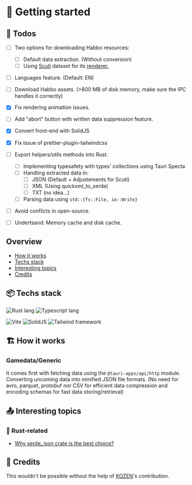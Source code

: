 # 🧿 Getting started

## 🎯 Todos

- [ ] Two options for downloading Habbo resources:
  - [ ] Default data extraction. (Without conversion)
  - [ ] Using [Scuti](https://scuti.netlify.app/) dataset for its [renderer.](https://github.com/kozennnn/scuti-renderer)
- [ ] Languages feature. (Default: EN)
- [ ] Download Habbo assets. (>800 MB of disk memory, make sure the IPC handles it correctly)
- [x] Fix rendering animation issues.
- [ ] Add "abort" button with written data suppression feature.
- [x] Convert front-end with SolidJS
- [x] Fix issue of prettier-plugin-tailwindcss

- [ ] Export helpers/utils methods into Rust.

  - [ ] Implementing typesafety with types' collections using Tauri Specta
  - [ ] Handling extracted data in:
    - [ ] JSON (Default + Adjustements for Scuti)
    - [ ] XML (Using quickxml_to_serde)
    - [ ] TXT (no idea...)
  - [ ] Parsing data using `std::{fs::File, io::Write}`

- [ ] Avoid conflicts in open-source.
- [ ] Undertsand: Memory cache and disk cache.

## Overview

- [How it works](#🏗️-how-it-works)
- [Techs stack](#📦-techs-stack)
- [Interesting topics](#📤-interesting-topics)
- [Credits](#🤝-credits)

## 📦 Techs stack

![Rust lang](https://img.shields.io/badge/Rust-black?style=for-the-badge&logo=rust&logoColor=#E57324)
![Typescript lang](https://img.shields.io/badge/TypeScript-007ACC?style=for-the-badge&logo=typescript&logoColor=white)

![Vite](https://img.shields.io/badge/Vite-B73BFE?style=for-the-badge&logo=vite&logoColor=FFD62E)
![SolidJS](https://img.shields.io/badge/Solid%20JS-2C4F7C?style=for-the-badge&logo=solid&logoColor=white)
![Tailwind framework](https://img.shields.io/badge/Tailwind_CSS-38B2AC?style=for-the-badge&logo=tailwind-css&logoColor=white)

## 🏗️ How it works

### Gamedata/Generic

It comes first with fetching data using the `@tauri-apps/api/http` module.
Converting uncoming data into minified JSON file formats.
(No need for avro, parquet, protobuf nor CSV for efficient data compression
and encoding schemas for fast data storing/retrieval)

## 📤 Interesting topics

### 🦀 Rust-related

- [Why serde_json crate is the best choice?](https://blog.logrocket.com/json-and-rust-why-serde_json-is-the-top-choice/)

## 🤝 Credits

This wouldn't be possible without the help of [KOZEN](https://github.com/kozennnn)'s contribution.
